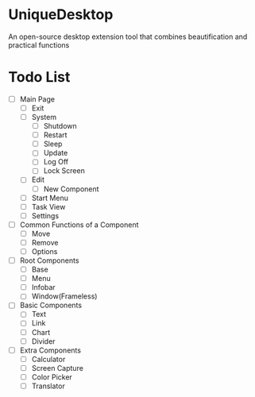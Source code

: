 # UniqueDesktop
An open-source desktop extension tool that combines beautification and practical functions

# Todo List
- [ ] Main Page
    - [ ] Exit
    - [ ] System 
        - [ ] Shutdown
        - [ ] Restart
        - [ ] Sleep
        - [ ] Update
        - [ ] Log Off
        - [ ] Lock Screen
    - [ ] Edit
        - [ ] New Component
    - [ ] Start Menu
    - [ ] Task View
    - [ ] Settings
- [ ] Common Functions of a Component
    - [ ] Move
    - [ ] Remove
    - [ ] Options
- [ ] Root Components
    - [ ] Base
    - [ ] Menu
    - [ ] Infobar
    - [ ] Window(Frameless)
- [ ] Basic Components
    - [ ] Text
    - [ ] Link
    - [ ] Chart
    - [ ] Divider
- [ ] Extra Components
    - [ ] Calculator
    - [ ] Screen Capture
    - [ ] Color Picker
    - [ ] Translator
